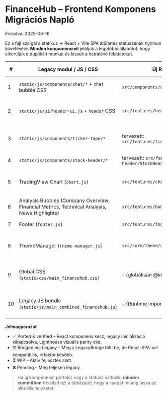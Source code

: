 # FinanceHub – Frontend Komponens Migrációs Napló

*Frissítve:* 2025-06-16

Ez a fájl szolgál a statikus → React + Vite SPA átültetés státuszának nyomon követésére. **Minden komponensnél** jelöljük a legutóbbi állapotot, hogy elkerüljük a duplikált munkát és lássuk a hátralévő feladatokat.

| # | Legacy modul / JS / CSS | Új React modul (src/) | Átültetés állapota | Utolsó frissítés | Megjegyzés |
|---|-------------------------|-----------------------|-------------------|------------------|------------|
| 1 | `static/js/components/chat/*` + `chat` bubble CSS | `src/components/chat/ChatPanel.*` | ✅ **Ported & verified** | 2025-06-15 | SSE-streaming működik. |
| 2 | `static/js/ui/header-ui.js` + `header` CSS | `src/features/header/Header.view.tsx` | ⏳ **WIP – React refactor** | 2025-06-16 | useHeader hook + Header.view.tsx kész; LegacyBridge header-init kikapcsolható. |
| 3 | `static/js/components/ticker-tape/*` | tervezett: `src/features/ticker/TickerTape.view.tsx` | ☑️ **Bridged via Legacy** | 2025-06-16 | React Portal (`LegacyTickerTapePortal`) + TickerTapeUnified.init(). |
| 4 | `static/js/components/stock-header/*` | tervezett: `src/features/stock-header/StockHeader.view.tsx` | ❌ **Pending** | – | GET `/api/v1/stock/header/{ticker}` |
| 5 | TradingView Chart (`chart.js`) | `src/features/chart/TradingViewChart.view.tsx` | ☑️ **Bridged via Legacy** | 2025-06-16 | React Portal (`LegacyChartPortal`) relies on UnifiedChartManager auto-init. |
| 6 | Analysis Bubbles (Company Overview, Financial Metrics, Technical Analysis, News Highlights) | `src/features/bubbles/*` | ❌ **Pending** | – | Négy almappa. |
| 7 | Footer (`footer.js`) | `src/features/footer/Footer.view.tsx` | ❌ **Pending** | – | -- |
| 8 | ThemeManager (`theme-manager.js`) | `src/core/theme/useTheme.ts` | ☑️ **Bridged via Legacy** | 2025-06-14 | Végleges React-hook refaktor hátra van. |
| 9 | Global CSS (`static/css/main_financehub.css`) | – (globálisan @importálva) | ☑️ **Bridged via Legacy** | 2025-06-16 | Betöltve `src/index.css` @importtal; Tailwind mellett él. |
| 10 | Legacy JS bundle (`static/js/main_combined_financehub.js`) | – (Runtime import) | ☑️ **Bridged via Legacy** | 2025-06-16 | Dinamikus import `src/legacy/GlobalAdapter.ts`; window-scope singletonok elérhetők. |

**Jelmagyarázat**

- ✅ Ported & verified – React komponens kész, legacy inicializáció kikapcsolva, Lighthouse vizuális parity oké.
- ☑️ Bridged via Legacy – Még a LegacyBridge tölti be, de React-SPA-val kompatibilis, refaktor később.
- ⏳ WIP – Aktív fejlesztés alatt.
- ❌ Pending – Még teljesen legacy.

> Ha új komponenst portolsz vagy a státusz változik, **minden commitban** frissítsd ezt a táblázatot, hogy a csapat mindig lássa az aktuális helyzetet. 